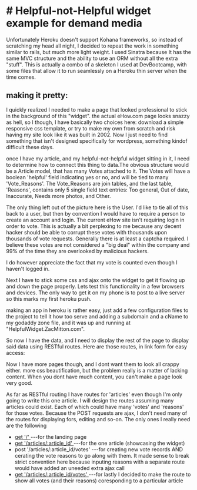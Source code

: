 <h1># Helpful-not-Helpful widget example for demand media </h1>

Unfortunately Heroku doesn't support Kohana frameworks, so instead of scratching my head all night, I decided to repeat the work in something similar to rails, but much more light weight. I used Sinatra because It has the same MVC structure and the ability to use an ORM without all the extra "stuff". This is actually a combo of a skeleton I used at DevBootcamp, with some files that allow it to run seamlessly on a Heroku thin server when the time comes.

<h2>making it pretty:</h2>

</p>I quickly realized I needed to make a page that looked professional to stick in the background of this "widget". the actual eHow.com page looks snazzy as hell, so I though, I have basically two choices here: download a simple responsive css template, or try to make my own from scratch and risk having my site look like it was built in 2002. Now I just need to find something that isn't designed specifically for wordpress, something kindof difficult these days.

once I have my article, and my helpful-not-helpful widget sitting in it, I need to determine how to connect this thing to data.The obvious structure would be a Article model, that has many Votes attached to it. The Votes will have a boolean 'helpful' field indicating yes or no, and will be tied to many 'Vote_Reasons'. The Vote_Reasons are join tables, and the last table, 'Reasons', contains only 5 single field text entries: Too general, Out of date, Inaccurate, Needs more photos, and Other.

The only thing left out of the picture here is the User. I'd like to tie all of this back to a user, but then by convention I would have to require a person to create an account and login. The current eHow site isn't requiring login in order to vote. This is actually a bit perplexing to me because any decent hacker should be able to corrupt these votes with thousands upon thousands of vote requests. Generally there is at least a captcha required. I believe these votes are not considered a "big deal" within the company and 99% of the time they are overlooked by malicious hackers.

I do however appreciate the fact that my vote is counted even though I haven't logged in.</p>

<p>Next I have to stick some css and ajax onto the widget to get it flowing up and down the page properly. Lets test this functionality in a few browsers and devices. The only way to get it on my phone is to post to a live server so this marks my first heroku push.

making an app in heroku is rather easy, just add a few configuration files to the project to tell it how too serve and adding a subdomain and a cName to my godaddy zone file, and it was up and running at "HelpfulWidget.ZacMitton.com".

So now I have the data, and I need to display the rest of the page to display said data using RESTful routes. Here are those routes, in link form for easy access:</p>

<p>Now I have more pages though, and I dont want them to look all crappy either. more css beautification, but the problem really is a matter of lacking content. When you dont have much content, you can't make a page look very good. </p>

<p>As far as RESTful routing I have routes for 'articles' even though I'm only going to write this one article. I will design the routes assuming many articles could exist. Each of which could have many 'votes' and 'reasons' for those votes. Because the POST requests are ajax, I don't need many of the routes for displaying fors, editing and so-on. The only ones I really need are the following</p>
<ul>
<li><a href="/"> get '/' </a> ---for the landing page</li>
<li><a href="/articles/1"> get '/articles/:article_id' </a> ---for the one article (showcasing the widget)  </li>
<li>post '/articles/:article_id/votes' ---for creating new vote records AND cerating the vote reasons to go along with them. It made sense to break strict convention here because inputing reasons with a separate route would have added an uneeded extra ajax call </li>
<li><a href="/articles/1/votes"> get '/articles/:article_id/votes' </a> ---for lastly I decided to make the route to show all votes (and their reasons) coresponding to a particular article</li>
</ul>
